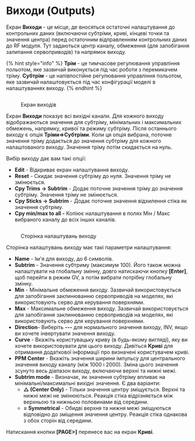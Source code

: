# Виходи (Outputs) 

Екран **Виходи** - це місце, де вносяться остаточні налаштування до контрольних даних (включаючи субтріми, криві, кінцеві точки та значення центра) перед остаточним відправленням контрольних даних до RF модуля. Тут задаються центр каналу, обмеження (для запобігання залипання сервоприводів) та напрямок виходу.&#x20;

{% hint style="info" %}
**Трім** - це тимчасове регулювання управління польотом, яке зазвичай виконується під час роботи з перемикачем тріму. **Субтрім** - це напівпостійне регулювання управління польотом, яке зазвичай налаштовується під час конфігурації моделі в налаштуваннях виходу.&#x20;
{% endhint %}

<figure><img src="../../../.gitbook/assets/bwoutputs1.png" alt=""><figcaption><p>Екран виходів</p></figcaption></figure>

Екран **Виходи** показує всі вихідні канали. Для кожного виходу відображаються значення для субтріму, мінімальних і максимальних обмежень, напрямку, кривої та режиму субтріму. Після останнього виходу є опція **Тріми=>Субтріми**. Коли ця опція вибрана, поточне значення тріму додається до значення субтріму для кожного налаштованого виходу. Значення тріму потім скидається на нуль.

Вибір виходу дає вам такі опції:

* **Edit** - Відкриває екран налаштування виходу.
* **Reset** - Скидає значення субтріму до нуля. Значення тріму не змінюється.
* **Cpy Trims -> Subtrim** - Додає поточне значення тріму до значення субтріму. Значення тріму не змінюється.
* **Cpy Sticks -> Subtrim** - Додає поточне значення відхилення стіка як значення субтріму.
* **Cpy min/max to all -** Копіює налаштування в полях Мін / Макс вибраного каналу до всіх інших каналів.

<figure><img src="../../../.gitbook/assets/bwoutputs2.png" alt=""><figcaption><p>Сторінка налаштувань виходу</p></figcaption></figure>

Сторінка налаштувань виходу має такі параметри налаштування:

* **Name** - Ім'я для виходу, до 6 символів.
* **Subtrim** - Значення субтриму (максимум 100). Його також можна налаштувати на глобальну змінну, довго натискаючи кнопку **\[Enter]**, щоб перейти в режим GV, а потім вибрати потрібну глобальну змінну.
* **Min** - Мінімальне обмеження виходу. Зазвичай використовується для запобігання заклинюванню сервоприводів на моделях, які використовують серво для керування поверхнями.
* **Max** - Максимальне обмеження виходу. Зазвичай використовується для запобігання заклинюванню сервоприводів на моделях, які використовують серво для керування поверхнями.
* **Direction**- Виберіть **---** для нормального значення виходу, INV, якщо ви хочете інвертувати значення виходу.
* **Curve** - Вкажіть користувацьку криву (в будь-якому вигляді), яку ви хочете використовувати для цього виходу. Дивіться **Криві** для отримання додаткової інформації про визначені користувачем криві.
* **PPM Center** - Вкажіть значення ширини імпульсу для центрального значення виходу каналу (між 1000 і 2000). Зміна цього значення зсунуто весь діапазон виходу, включаючи верхні та нижні межі.
* **Subtrim mode** - Визначає, як значення субтріму впливає на мінімальні/максимальні вихідні значення. Є два варіанти:
  * **△ (Center Only)** - Тільки значення центру зміщується. Верхні та нижні межі не змінюються. Реакція стіка відрізняється між верхньою та нижньою половинами від середини.
  * **= Symmetrical** - Обидві верхня та нижня межі зміщуються відповідно до зміщення значення центру. Реакція стіка однакова з обох сторін від середини.&#x20;

Натискання кнопки **\[PAGE>]** перенесе вас на екран **Криві**.

